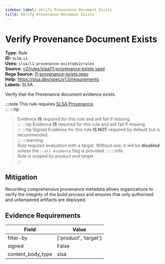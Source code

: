```yaml
---
sidebar_label: Verify Provenance Document Exists
title: Verify Provenance Document Exists
---  
```

# Verify Provenance Document Exists  
**Type:** Rule  
**ID:** `SLSA.L1`  
**Uses:** `slsa/l1-provenance-exists@v2/rules`  
**Source:** [v2/rules/slsa/l1-provenance-exists.yaml](https://github.com/scribe-public/sample-policies/blob/main/v2/rules/slsa/l1-provenance-exists.yaml)  
**Rego Source:** [l1-provenance-exists.rego](https://github.com/scribe-public/sample-policies/blob/main/v2/rules/slsa/l1-provenance-exists.rego)  
**Help:** https://slsa.dev/spec/v1.0/requirements  
**Labels:** SLSA  

Verify that the Provenance document evidence exists.

:::note 
This rule requires [SLSA Provenance](https://scribe-security.netlify.app/docs/valint/help/valint_slsa).  
::: 
:::tip 
> Evidence **IS** required for this rule and will fail if missing.  
::: 
:::tip 
> Evidence **IS** required for this rule and will fail if missing.  
::: 
:::tip 
Signed Evidence for this rule **IS NOT** required by default but is recommended.  
::: 
:::warning  
Rule requires evaluation with a target. Without one, it will be **disabled** unless the `--all-evidence` flag is provided.
::: 
:::info  
Rule is scoped by product and target.  
:::  

## Mitigation  
Recording comprehensive provenance metadata allows organizations to verify the integrity of the build process and ensures that only authorized and untampered artifacts are deployed.


## Evidence Requirements  
| Field | Value |
|-------|-------|
| filter-by | ['product', 'target'] |
| signed | False |
| content_body_type | slsa |

